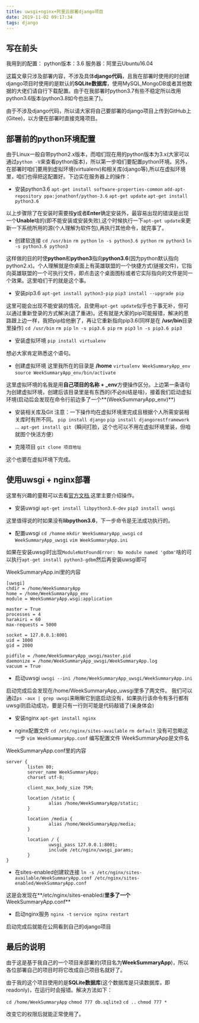 ```yaml
---
title: uwsgi+nginx+阿里云部署django项目
date: 2019-11-02 09:17:34
tags: django
---
```


## 写在前头
我用到的配置：
python版本：3.6
服务器：阿里云Ubuntu16.04

这篇文章只涉及部署内容，不涉及具体**django代码**，且我在部署时使用的时创建django项目时使用的是默认的**SQLite数据库**，使用MySQL,MongoDB或者其他数据的大佬们请自行下载配置。由于在我部署时python3.7有些不稳定所以改用python3.6版本(python3.8如今也出来了)。

由于不涉及django代码，所以请大家将自己要部署的django项目上传到GitHub上(Gitee)，以方便在部署时直接克隆项目。

## 部署前的python环境配置
由于Linux一般自带python2.x版本，而咱们现在用的python版本为3.x(大家可以通过`python -V`来查看python版本)，所以第一步咱们要配置python环境。另外，在部署时咱们要用到虚拟环境(virtualenv)和相关库(django等),所以在虚拟环境里，咱们也得把这配置好。下边实在服务器上的操作：

- 安装python3.6
`apt-get install software-properties-common`
`add-apt-repository ppa:jonathonf/python-3.6`
`apt-get update`
`apt-get install python3.6`

以上步骤除了在安装时需要按**y**或者**Enter**确定安装外，最容易出现的错误是出现一个**Unable**啥的(即不能安装或安装失败),这个时候执行一下`apt-get update`来更新一下系统所用的源(个人理解为软件包),再执行其他命令，就完事了。

- 创建软连接
`cd /usr/bin`
`rm python`
`ln -s python3.6 python`
`rm python3`
`ln -s python3.6 python3`

这样做的目的时使**python**和**python3**指向**python3.6**(因为python默认指向python2.x)。个人理解就是你桌面上有英雄联盟的一个快捷方式(链接文件)，它指向英雄联盟的一个可执行文件，即点击这个桌面图标或者它实际指向的文件是同一个效果。这里咱们干的就是这个事。

- 安装pip3.6
`apt-get install python3-pip`
`pip3 install --upgrade pip`

这里可能会出现不能安装的情况，且使用`apt-get update`似乎也于事无补，但可以通过重新登录的方式解决(退了重进)。还有就是大家的pip可能报错，解决的思路跟上边一样，我把pip给他删了，再让它重新指向pip3.6(同样是在 **/usr/bin**目录里操作)
`cd /usr/bin`
`rm pip`
`ln -s pip3.6 pip`
`rm pip3`
`ln -s pip3.6 pip3`

- 安装虚拟环境
`pip install virtualenv`

想必大家肯定熟悉这个语句。

- 创建虚拟环境
这里我所在的目录是 **/home**
`virtualenv WeekSummaryApp_env`
`source WeekSummaryApp_env/bin/activate`

这里虚拟环境的名我是用**自己项目的名称 + _env**方便操作区分。上边第一条语句为创建虚拟环境，创建后该目录里是有东西的(不必纠结是啥)，接着我们启动虚拟环境(启动后会发现在命令行前边多了一个**(WeekSummaryApp_env)**)

- 安装相关库及Git
注意：一下操作均在虚拟环境里完成且根据个人所需安装相关库时有所不同。
`pip install django`
`pip install djangorestframework`
...
`apt-get install git`（瞬间打脸，这个也可以不用在虚拟环境里装，但咱就图个快活方便）

- 克隆项目
`git clone 项目地址`

这个也要在虚拟环境下完成。

## 使用uwsgi + nginx部署
这里有兴趣的童鞋可以去看[官方文档](https://uwsgi.readthedocs.io/en/latest/tutorials/Django_and_nginx.html),这里主要介绍操作。

- 安装uwsgi
`apt-get install libpython3.6-dev`
`pip3 install uwsgi`

这里值得说的时如果没有**libpython3.6**，下一步命令是无法成功执行的。

- 配置uwsgi
`cd /homne`
`mkdir WeekSummaryApp_uwsgi`
`cd WeekSummaryApp_uwsgi`
`vim WeekSummaryApp.ini`
        
如果在安装uwsgi时出现`ModuleNotFoundError: No module named 'gdbm'`啥的可以执行`apt-get install python3-gdbm`然后再安装uwsgi即可


WeekSummaryApp.ini里的内容
```
[uwsgi]
chdir = /home/WeekSummaryApp
home = /home/WeekSummaryApp_env
module = WeekSummaryApp.wsgi:application

master = True
processes = 4
harakiri = 60
max-requests = 5000

socket = 127.0.0.1:8001
uid = 1000
gid = 2000

pidfile = /home/WeekSummaryApp_uwsgi/master.pid
daemonize = /home/WeekSummaryApp_uwsgi/WeekSummaryApp.log
vacuum = True
```
- 启动uwsgi
`uwsgi --ini /home/WeekSummaryApp_uwsgi/WeekSummaryApp.ini`

启动完成后会发现在/home/WeekSummaryApp_uwsgi里多了两文件。
我们可以通过`ps -aux | grep uwsgi`来瞅瞅它到底启动没有，如果执行该命令有多行都有uwsgi则启动成功，要是只有一行则可能是代码敲错了(亲身体会)

- 安装nginx
`apt-get install nginx`

- nginx配置文件
`cd /etc/nginx/sites-available`
`rm default` 没有可忽略这一步
`vim WeekSummaryApp.conf`   编写配置文件  WeekSummaryApp是文件名

WeekSummaryApp.conf里的内容
```
server {
        listen 80;
        server_name WeekSummaryApp;
        charset utf-8;

        client_max_body_size 75M;

        location /static {
                alias /home/WeekSummaryApp/static;
        }

        location /media {
                alias /home/WeekSummaryApp/media;
        }

        location / {
                uwsgi_pass 127.0.0.1:8001;
                include /etc/nginx/uwsgi_params;
        }
}
```
- 在sites-enabled创建软连接
`ln -s /etc/nginx/sites-available/WeekSummaryApp.conf /etc/nginx/sites-enabled/WeekSummaryApp.conf`

这是会发现在**/etc/nginx/sites-enabled/**里多了一个**WeekSummaryApp.conf**

- 启动nginx服务
`nginx -t`
`service nginx restart`

启动完成后就能在公网看到自己的django项目

## 最后的说明

由于这是基于我自己的一个项目来部署的(项目名为**WeekSummaryApp**)，所以各位部署自己的项目时将它改成自己项目名就好了。

由于我的这个项目使用的是**SQLite数据库**(这个数据库是只读数据库，即readonly)，在运行时会报错。解决方法如下：

`cd /home/WeekSummaryApp`
`chmod 777 db.sqlite3`
`cd ..`
`chmod 777 *`

改变它的权限后就能正常使用了。
